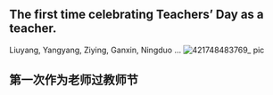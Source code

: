 ## The first time celebrating Teachers’ Day as a teacher.
Liuyang, Yangyang, Ziying, Ganxin, Ningduo ...
![421748483769_ pic](https://github.com/user-attachments/assets/1ff7ecd1-1586-42c0-8655-535ffccdbcf2)
## 第一次作为老师过教师节
